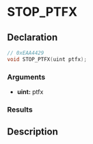# STOP_PTFX

## Declaration
```cpp
// 0xEAA4429
void STOP_PTFX(uint ptfx);
```

### Arguments
- **uint:** ptfx

### Results

## Description
